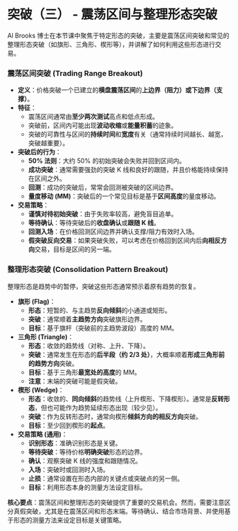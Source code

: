 # 突破（三） - 震荡区间与整理形态突破

Al Brooks 博士在本节课中聚焦于特定形态的突破，主要是震荡区间突破和常见的整理形态突破（如旗形、三角形、楔形等），并讲解了如何利用这些形态进行交易。

### 震荡区间突破 (Trading Range Breakout)

*   **定义**：价格突破一个已建立的**横盘震荡区间**的**上边界（阻力）或下边界（支撑）**。
*   **特征**：
    *   震荡区间通常由**至少两次测试**高点和低点形成。
    *   突破前，区间内可能出现**波动收缩**或**能量积蓄**的迹象。
    *   突破的可靠性与区间的**持续时间**和**宽度**有关（通常持续时间越长、越宽，突破越重要）。
*   **突破后的行为**：
    *   **50% 法则**：大约 50% 的初始突破会失败并回到区间内。
    *   **成功突破**：通常需要强劲的突破 K 线和良好的跟随，并且价格能持续保持在区间之外。
    *   **回测**：成功的突破后，常常会回测被突破的区间边界。
    *   **量度移动 (MM)**：突破后的一个常见目标是基于**区间高度**的量度移动。
*   **交易策略**：
    *   **谨慎对待初始突破**：由于失败率较高，避免盲目追单。
    *   **等待确认**：等待突破后的**收盘确认**或**跟随 K 线**。
    *   **回测入场**：在价格回测区间边界并确认支撑/阻力有效时入场。
    *   **假突破反向交易**：如果突破失败，可以考虑在价格回到区间内后**向相反方向**交易，目标是区间的另一端。

### 整理形态突破 (Consolidation Pattern Breakout)

整理形态是趋势中的暂停，突破这些形态通常预示着原有趋势的恢复。

*   **旗形 (Flag)**：
    *   **形态**：短暂的、与主趋势**反向倾斜**的小通道或矩形。
    *   **突破**：通常顺着**主趋势方向**突破旗形边界。
    *   **目标**：基于旗杆（突破前的主趋势波段）高度的 MM。
*   **三角形 (Triangle)**：
    *   **形态**：收敛的趋势线（对称、上升、下降）。
    *   **突破**：通常发生在形态的**后半段（约 2/3 处）**，大概率顺着**形成三角形前的趋势方向**突破。
    *   **目标**：基于三角形**最宽处的高度**的 MM。
    *   **注意**：末端的突破可能是假突破。
*   **楔形 (Wedge)**：
    *   **形态**：收敛的、**同向倾斜**的趋势线（上升楔形、下降楔形）。通常是**反转形态**，但也可能作为趋势延续形态出现（较少见）。
    *   **突破**：作为反转形态时，通常向楔形**倾斜方向的相反方向**突破。
    *   **目标**：至少回到楔形的**起点**。
*   **交易策略 (通用)**：
    *   **识别形态**：准确识别形态是关键。
    *   **等待突破**：等待价格**明确突破**形态的边界。
    *   **确认**：观察突破 K 线的强度和跟随情况。
    *   **入场**：突破时或回测时入场。
    *   **止损**：通常设置在形态内部的关键点或突破点的另一侧。
    *   **目标**：利用形态本身的测量方法设定目标。

**核心要点**：震荡区间和整理形态的突破提供了重要的交易机会。然而，需要注意区分真假突破，尤其是在震荡区间和形态末端。等待确认、结合市场背景、并使用基于形态的测量方法来设定目标是关键策略。